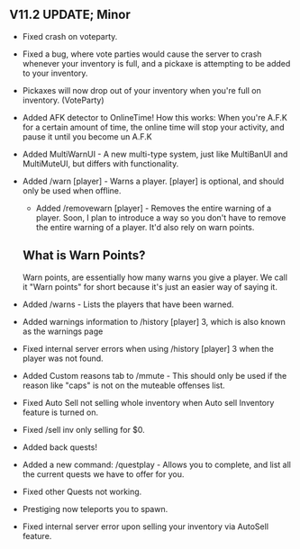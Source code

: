 ## V11.2 UPDATE; Minor

- Fixed crash on voteparty.
- Fixed a bug, where vote parties would cause the server to crash whenever your inventory is full, and a pickaxe is attempting to be added to your inventory.
- Pickaxes will now drop out of your inventory when you're full on inventory. (VoteParty)
- Added AFK detector to OnlineTime! How this works: When you're A.F.K for a certain amount of time, the online time will stop your activity, and pause it until you become un A.F.K
- Added MultiWarnUI - A new multi-type system, just like MultiBanUI and MultiMuteUI, but differs with functionality.
- Added /warn [player] - Warns a player. [player] is optional, and should only be used when offline.
  - Added /removewarn [player] - Removes the entire warning of a player. Soon, I plan to introduce a way so you don't have to remove the entire warning of a player. It'd also rely on warn points.
  
  ## What is Warn Points?
  Warn points, are essentially how many warns you give a player. We call it "Warn points" for short because it's just an easier way of saying it.
  
- Added /warns - Lists the players that have been warned.
- Added warnings information to /history [player] 3, which is also known as the warnings page
- Fixed internal server errors when using /history [player] 3 when the player was not found.
- Added Custom reasons tab to /mmute - This should only be used if the reason like "caps" is not on the muteable offenses list.
- Fixed Auto Sell not selling whole inventory when Auto sell Inventory feature is turned on.
- Fixed /sell inv only selling for $0.
- Added back quests!
- Added a new command: /questplay - Allows you to complete, and list all the current quests we have to offer for you.
- Fixed other Quests not working.
- Prestiging now teleports you to spawn.
- Fixed internal server error upon selling your inventory via AutoSell feature.
